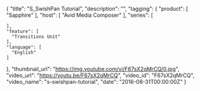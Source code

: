{
  "title": "S_SwishPan Tutorial",
  "description": "",
  "tagging": {
    "product": [
      "Sapphire"
    ],
    "host": [
      "Avid Media Composer"
    ],
    "series": [

    ],
    "feature": [
      "Transitions Unit"
    ],
    "language": [
      "English"
    ]
  },
  "thumbnail_url": "https://img.youtube.com/vi/F67sX2qMrCQ/0.jpg",
  "video_url": "https://youtu.be/F67sX2qMrCQ",
  "video_id": "F67sX2qMrCQ",
  "video_name": "s-swishpan-tutorial",
  "date": "2016-08-31T00:00:00Z"
}

